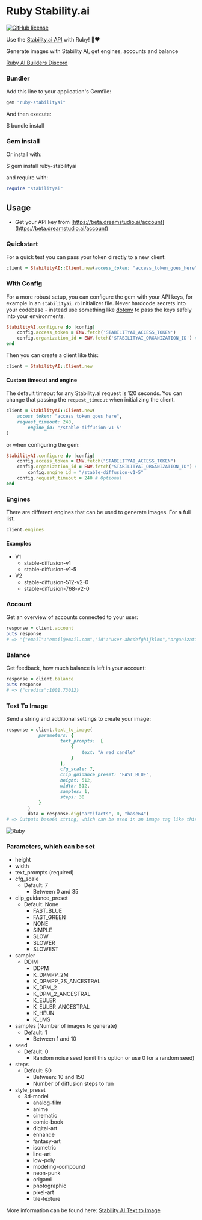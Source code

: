 # Ruby Stability.ai

[![GitHub license](https://img.shields.io/badge/license-MIT-blue.svg)](https://github.com/kurbm/ruby-stabilityai/blob/main/LICENSE.txt)

Use the [Stability.ai API](https://platform.stability.ai/) with Ruby! 🤖❤️

Generate images with Stability AI, get engines, accounts and balance

[Ruby AI Builders Discord](https://discord.gg/k4Uc224xVD)

### Bundler

Add this line to your application's Gemfile:

```ruby
gem "ruby-stabilityai"
```

And then execute:

$ bundle install

### Gem install

Or install with:

$ gem install ruby-stabilityai

and require with:

```ruby
require "stabilityai"
```


## Usage

- Get your API key from [https://beta.dreamstudio.ai/account](https://beta.dreamstudio.ai/account)


### Quickstart

For a quick test you can pass your token directly to a new client:

```ruby
client = StabilityAI::Client.new(access_token: "access_token_goes_here")
```

### With Config

For a more robust setup, you can configure the gem with your API keys, for example in an `stabilityai.rb` initializer file. Never hardcode secrets into your codebase - instead use something like [dotenv](https://github.com/motdotla/dotenv) to pass the keys safely into your environments.

```ruby
StabilityAI.configure do |config|
    config.access_token = ENV.fetch('STABILITYAI_ACCESS_TOKEN')
    config.organization_id = ENV.fetch('STABILITYAI_ORGANIZATION_ID') # Optional.
end
```

Then you can create a client like this:

```ruby
client = StabilityAI::Client.new
```

#### Custom timeout and engine

The default timeout for any Stability.ai request is 120 seconds. You can change that passing the `request_timeout` when initializing the client.

```ruby
client = StabilityAI::Client.new(
    access_token: "access_token_goes_here",
    request_timeout: 240,
		engine_id: "/stable-diffusion-v1-5"
)
```

or when configuring the gem:

```ruby
StabilityAI.configure do |config|
    config.access_token = ENV.fetch("STABILITYAI_ACCESS_TOKEN")
    config.organization_id = ENV.fetch("STABILITYAI_ORGANIZATION_ID") # Optional
		config.engine_id = "/stable-diffusion-v1-5"
    config.request_timeout = 240 # Optional
end
```

### Engines

There are different engines that can be used to generate images. For a full list:

```ruby
client.engines
```

#### Examples

- V1
  - stable-diffusion-v1
  - stable-diffusion-v1-5
- V2
  - stable-diffusion-512-v2-0
  - stable-diffusion-768-v2-0

### Account

Get an overview of accounts connected to your user:

```ruby
response = client.account
puts response
# => "{"email":"email@email.com","id":"user-abcdefghijklmn","organizations":[{"id":"org-abcdefghijklmn","is_default":true,"name":"Personal","role":"OWNER"}],"profile_picture":"https://lh3.googleusercontent.com/a/abcdefghijklmn"}"
```

### Balance

Get feedback, how much balance is left in your account:

```ruby
response = client.balance
puts response
# => {"credits":1001.73012}
```

### Text To Image

Send a string and additional settings to create your image:

```ruby
response = client.text_to_image(
			parameters: {
					text_prompts:  [
						{
							text: "A red candle"
						}
					],
					cfg_scale: 7,
					clip_guidance_preset: "FAST_BLUE",
					height: 512,
					width: 512,
					samples: 1,
					steps: 30
			}
		)
		data = response.dig("artifacts", 0, "base64")
# => Outputs base64 string, which can be used in an image tag like this <img src="data:image/png;base64, iVBORw0KGgoAAAANSUhEUgAAAgAAAAIACAIAAAB7GkOtAAACEmVYSWZNTQAq..."">
```

![Ruby](https://i.ibb.co/4mvDFG3/flamingo.png)

### Parameters, which can be set

- height
- width
- text_prompts (required)
- cfg_scale
  - Default: 7
	- Between 0 and 35
- clip_guidance_preset
  - Default: None
	- FAST_BLUE
	- FAST_GREEN
	- NONE
	- SIMPLE
	- SLOW
	- SLOWER
	- SLOWEST
- sampler
  - DDIM
	- DDPM
	- K_DPMPP_2M
	- K_DPMPP_2S_ANCESTRAL
	- K_DPM_2
	- K_DPM_2_ANCESTRAL
	- K_EULER
	- K_EULER_ANCESTRAL
	- K_HEUN
	- K_LMS
- samples (Number of images to generate)
  - Default: 1
	- Between 1 and 10
- seed
  - Default: 0
	- Random noise seed (omit this option or use 0 for a random seed)
- steps
  - Default: 50
	- Between: 10 and 150
	- Number of diffusion steps to run
- style_preset
  - 3d-model
	- analog-film
	- anime
	- cinematic
	- comic-book
	- digital-art
	- enhance
	- fantasy-art
	- isometric
	- line-art
	- low-poly
	- modeling-compound
	- neon-punk
	- origami
	- photographic
	- pixel-art
	- tile-texture

More information can be found here: [Stability AI Text to Image](https://platform.stability.ai/rest-api#tag/v1generation/operation/textToImage)
